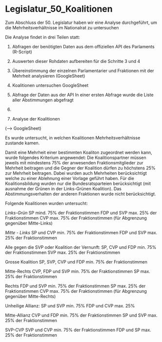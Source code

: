 # Legislatur_50_Koalitionen
Zum Abschluss der 50. Legislatur haben wir eine Analyse durchgeführt, um die Mehrheitsverhältnisse im Nationalrat zu untersuchen

Die Analyse findet in drei Teilen statt:

1. Abfragen der benötigten Daten aus dem offiziellen API des Parlaments (R-Script)
2. Auswerten dieser Rohdaten aufbereiten für die Schritte 3 und 4
3. Übereinstimmung der einzelnen Parlamentarier und Fraktionen mit der Mehrheit analysieren (GoogleSheet)
4. Koalitionen untersuchen GoogleSheet

1. Abfrage der Daten aus der API
In einer ersten Abfrage wurde die Liste aller Abstimmungen abgefragt

3. 

4. Analyse der Koalitionen

(--> GoogleSheet)

Es wurde untersucht, in welchen Koalitionen Mehrheitsverhältnisse zustande kamen.

Damit eine Mehrheit einer bestimmten Koaliton zugeordnet werden kann, wurde folgendes Kriterium angewendet: Die Koalitionspartner müssen jeweils mit mindestens 75% der anwesenden Fraktionsmitglieder zur Mehrheit beitragen und die Gegner der Koalition dürfen zu höchstens 25% zur Mehrheit beitragen. Dabei wurden auch Mehrheiten berücksichtigt welche zu einer Ablehnung einer Vorlage geführt haben. Für die Koalitionsbildung wurden nur die Bundesratsparteien berücksichtigt (mit ausnahme der Grünen in der Links-Grünen Koalition). Das Abstimmungsverhalten der anderen Fraktionen wurde nicht berücksichtigt.

Folgende Koalitionen wurden untersucht:

*Links-Grün*
	SP mind. 75% der Fraktionstimmen
	FDP und SVP max. 25% der Fraktionstimmen
	CVP max. 75% der Fraktionstimmen (für Abgrenzung gegenüber Mitte-Links)

*Mitte - Links*
  SP und CVP min. 75% der Fraktionstimmen
  FDP und SVP max. 25% der Fraktionstimmen

Alle gegen die SVP oder Koalition der Vernunft: 
  SP, CVP und FDP  min. 75% der Fraktionstimmen
  SVP max. 25% der Fraktionstimmen

Grosse Koalition 
  SP, SVP, CVP und FDP min. 75% der Fraktionstimmen

Mitte-Rechts
  CVP, FDP und SVP min. 75% der Fraktionstimmen
  SP max. 25% der Fraktionstimmen

Rechts
  FDP und SVP min. 75% der Fraktionstimmen
  SP max. 25% der Fraktionstimmen
  CVP max. 75% der Fraktionstimmen (für Abgrenzung gegenüber Mitte-Rechts)

Unheilige Allianz: 
	SP und SVP min. 75%
	FDP und CVP max. 25%

Mitte-Allianz
  CVP und FDP min. 75% der Fraktionstimmen
  SP und SVP max. 25% der Fraktionstimmen
  
SVP-CVP
  SVP und CVP min. 75% der Fraktionstimmen
  FDP und SP max.  25% der Fraktionstimmen
 
